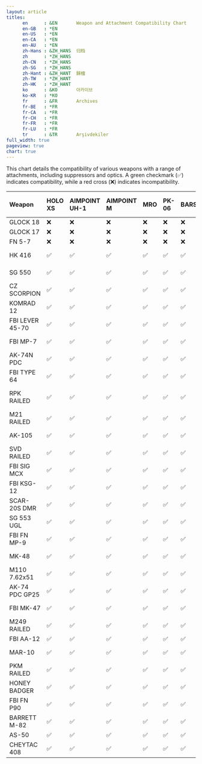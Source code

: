 ```yaml
---
layout: article
titles:
      en      : &EN       Weapon and Attachment Compatibility Chart
      en-GB   : *EN
      en-US   : *EN
      en-CA   : *EN
      en-AU   : *EN
      zh-Hans : &ZH_HANS  归档
      zh      : *ZH_HANS
      zh-CN   : *ZH_HANS
      zh-SG   : *ZH_HANS
      zh-Hant : &ZH_HANT  歸檔
      zh-TW   : *ZH_HANT
      zh-HK   : *ZH_HANT
      ko      : &KO       아카이브
      ko-KR   : *KO
      fr      : &FR       Archives
      fr-BE   : *FR
      fr-CA   : *FR
      fr-CH   : *FR
      fr-FR   : *FR
      fr-LU   : *FR
      tr      : &TR       Arşivdekiler
full_width: true
pageview: true
chart: true
---
```






This chart details the compatibility of various weapons with a range of attachments, including suppressors and optics. A green checkmark (✅) indicates compatibility, while a red cross (❌) indicates incompatibility.

| Weapon          | HOLO XS   | AIMPOINT UH-1   | AIMPOINT M   | MRO   | PK-06   | BARSKA   | ACO   | ELCAN 1X   | ELCAN 4X   | DELTA POINT   | EOTECH 7-1S   | EOTECH G33   | AGOG 4X29   | SPECTER HAMR   | VIPER   | LEUPOLD   | VORTEX   | MILITIA   | RAZOR 1-3 SCORE   | N-107 SCORE   | N-1200 SCORE   | Suppressor               |
|:----------------|:----------|:----------------|:-------------|:------|:--------|:---------|:------|:-----------|:-----------|:--------------|:--------------|:-------------|:------------|:---------------|:--------|:----------|:---------|:----------|:------------------|:--------------|:---------------|:-------------------------|
| GLOCK 18        | ❌        | ❌              | ❌           | ❌    | ❌      | ❌       | ❌    | ❌         | ❌         | ❌            | ❌            | ❌           | ❌          | ❌             | ❌      | ❌        | ❌       | ❌        | ❌                | ❌            | ❌             | NA                       |
| GLOCK 17        | ❌        | ❌              | ❌           | ❌    | ❌      | ❌       | ❌    | ❌         | ❌         | ❌            | ❌            | ❌           | ❌          | ❌             | ❌      | ❌        | ❌       | ❌        | ❌                | ❌            | ❌             | NA                       |
| FN 5-7          | ❌        | ❌              | ❌           | ❌    | ❌      | ❌       | ❌    | ❌         | ❌         | ❌            | ❌            | ❌           | ❌          | ❌             | ❌      | ❌        | ❌       | ❌        | ❌                | ❌            | ❌             | NA                       |
| HK 416          | ✅        | ✅              | ✅           | ✅    | ✅      | ✅       | ✅    | ✅         | ✅         | ✅            | ✅            | ✅           | ✅          | ✅             | ✅      | ✅        | ✅       | ✅        | ✅                | ✅            | ✅             | NT4 SUPPRESSOR           |
| SG 550          | ✅        | ✅              | ✅           | ✅    | ✅      | ✅       | ✅    | ✅         | ✅         | ✅            | ✅            | ✅           | ✅          | ✅             | ✅      | ✅        | ✅       | ✅        | ✅                | ✅            | ✅             | ROTEX SIG SUPPRESSOR     |
| CZ SCORPION     | ✅        | ✅              | ✅           | ✅    | ✅      | ✅       | ✅    | ✅         | ✅         | ✅            | ✅            | ✅           | ✅          | ✅             | ✅      | ✅        | ✅       | ✅        | ✅                | ✅            | ✅             | GENERIC 9MM              |
| KOMRAD 12       | ✅        | ✅              | ✅           | ✅    | ✅      | ✅       | ✅    | ✅         | ✅         | ✅            | ✅            | ✅           | ✅          | ✅             | ✅      | ✅        | ✅       | ✅        | ✅                | ✅            | ✅             | NA                       |
| FBI LEVER 45-70 | ✅        | ✅              | ✅           | ✅    | ✅      | ✅       | ✅    | ✅         | ✅         | ✅            | ✅            | ✅           | ✅          | ✅             | ✅      | ✅        | ✅       | ✅        | ✅                | ✅            | ✅             | M16 SUPPRESSOR           |
| FBI MP-7        | ✅        | ✅              | ✅           | ✅    | ✅      | ✅       | ✅    | ✅         | ✅         | ✅            | ✅            | ✅           | ✅          | ✅             | ✅      | ✅        | ✅       | ✅        | ✅                | ✅            | ✅             | PBS4 SUPPRESSOR          |
| AK-74N PDC      | ✅        | ✅              | ✅           | ✅    | ✅      | ✅       | ✅    | ✅         | ✅         | ✅            | ✅            | ✅           | ✅          | ✅             | ✅      | ✅        | ✅       | ✅        | ✅                | ✅            | ✅             | PBS4 SUPPRESSOR          |
| FBI TYPE 64     | ✅        | ✅              | ✅           | ✅    | ✅      | ✅       | ✅    | ✅         | ✅         | ✅            | ✅            | ✅           | ✅          | ✅             | ✅      | ✅        | ✅       | ✅        | ✅                | ✅            | ✅             | PBS4 SUPPRESSOR          |
| RPK RAILED      | ✅        | ✅              | ✅           | ✅    | ✅      | ✅       | ✅    | ✅         | ✅         | ✅            | ✅            | ✅           | ✅          | ✅             | ✅      | ✅        | ✅       | ✅        | ✅                | ✅            | ✅             | M110 SUPPRESSOR (Bugged) |
| M21 RAILED      | ✅        | ✅              | ✅           | ✅    | ✅      | ✅       | ✅    | ✅         | ✅         | ✅            | ✅            | ✅           | ✅          | ✅             | ✅      | ✅        | ✅       | ✅        | ✅                | ✅            | ✅             | AK105 SUPPRESSOR         |
| AK-105          | ✅        | ✅              | ✅           | ✅    | ✅      | ✅       | ✅    | ✅         | ✅         | ✅            | ✅            | ✅           | ✅          | ✅             | ✅      | ✅        | ✅       | ✅        | ✅                | ✅            | ✅             | AK105 SUPPRESSOR         |
| SVD RAILED      | ✅        | ✅              | ✅           | ✅    | ✅      | ✅       | ✅    | ✅         | ✅         | ✅            | ✅            | ✅           | ✅          | ✅             | ✅      | ✅        | ✅       | ✅        | ✅                | ✅            | ✅             | MCX SUPPRESSOR           |
| FBI SIG MCX     | ✅        | ✅              | ✅           | ✅    | ✅      | ✅       | ✅    | ✅         | ✅         | ✅            | ✅            | ✅           | ✅          | ✅             | ✅      | ✅        | ✅       | ✅        | ✅                | ✅            | ✅             | MCX SUPPRESSOR           |
| FBI KSG-12      | ✅        | ✅              | ✅           | ✅    | ✅      | ✅       | ✅    | ✅         | ✅         | ✅            | ✅            | ❌           | ❌          | ❌             | ❌      | ❌        | ❌       | ❌        | ❌                | ❌            | ❌             | NA                       |
| SCAR-20S DMR    | ✅        | ✅              | ✅           | ✅    | ✅      | ✅       | ✅    | ✅         | ✅         | ✅            | ✅            | ✅           | ✅          | ✅             | ✅      | ✅        | ✅       | ✅        | ✅                | ✅            | ✅             | SCAR 20 SUPPRESSOR       |
| SG 553 UGL      | ✅        | ✅              | ✅           | ✅    | ✅      | ✅       | ✅    | ✅         | ✅         | ✅            | ✅            | ✅           | ✅          | ✅             | ✅      | ✅        | ✅       | ✅        | ✅                | ✅            | ✅             | ROTEX SIG SUPPRESSOR     |
| FBI FN MP-9     | ✅        | ✅              | ✅           | ✅    | ✅      | ✅       | ✅    | ✅         | ✅         | ✅            | ✅            | ✅           | ✅          | ✅             | ✅      | ✅        | ✅       | ✅        | ✅                | ✅            | ✅             | NA                       |
| MK-48           | ✅        | ✅              | ✅           | ✅    | ✅      | ✅       | ✅    | ✅         | ✅         | ✅            | ✅            | ✅           | ✅          | ✅             | ✅      | ✅        | ✅       | ✅        | ✅                | ✅            | ✅             | M110 SUPPRESSOR          |
| M110 7.62x51    | ✅        | ✅              | ✅           | ✅    | ✅      | ✅       | ✅    | ✅         | ✅         | ✅            | ✅            | ✅           | ✅          | ✅             | ✅      | ✅        | ✅       | ✅        | ✅                | ✅            | ✅             | M110 SUPPRESSOR          |
| AK-74 PDC GP25  | ✅        | ✅              | ✅           | ✅    | ✅      | ✅       | ✅    | ✅         | ✅         | ✅            | ✅            | ✅           | ✅          | ✅             | ✅      | ✅        | ✅       | ✅        | ✅                | ✅            | ✅             | PBS4 SUPPRESSOR          |
| FBI MK-47       | ✅        | ✅              | ✅           | ✅    | ✅      | ✅       | ✅    | ✅         | ✅         | ✅            | ✅            | ✅           | ✅          | ✅             | ✅      | ✅        | ✅       | ✅        | ✅                | ✅            | ✅             | MK-47 SUPPRESSOR         |
| M249 RAILED     | ✅        | ✅              | ✅           | ✅    | ✅      | ✅       | ✅    | ✅         | ✅         | ✅            | ✅            | ✅           | ✅          | ✅             | ✅      | ✅        | ✅       | ✅        | ✅                | ✅            | ✅             | NA                       |
| FBI AA-12       | ✅        | ✅              | ✅           | ✅    | ✅      | ✅       | ✅    | ✅         | ✅         | ✅            | ✅            | ✅           | ✅          | ✅             | ✅      | ✅        | ✅       | ✅        | ✅                | ✅            | ✅             | NA                       |
| MAR-10          | ✅        | ✅              | ✅           | ✅    | ✅      | ✅       | ✅    | ✅         | ✅         | ✅            | ✅            | ✅           | ✅          | ✅             | ✅      | ✅        | ✅       | ✅        | ✅                | ✅            | ✅             | MAR-10 SUPPRESSOR        |
| PKM RAILED      | ✅        | ✅              | ✅           | ✅    | ✅      | ✅       | ✅    | ✅         | ✅         | ✅            | ✅            | ✅           | ✅          | ✅             | ✅      | ✅        | ✅       | ✅        | ✅                | ✅            | ✅             | PKM RAIL SUPPRESSOR      |
| HONEY BADGER    | ✅        | ✅              | ✅           | ✅    | ✅      | ✅       | ✅    | ✅         | ✅         | ✅            | ✅            | ✅           | ✅          | ✅             | ✅      | ✅        | ✅       | ✅        | ✅                | ✅            | ✅             | ALREADY SUPPRESSED       |
| FBI FN P90      | ✅        | ✅              | ✅           | ✅    | ✅      | ✅       | ✅    | ✅         | ✅         | ✅            | ✅            | ✅           | ✅          | ✅             | ✅      | ✅        | ✅       | ✅        | ✅                | ✅            | ✅             | P90 SUPPRESSOR           |
| BARRETT M-82    | ✅        | ✅              | ✅           | ✅    | ✅      | ✅       | ✅    | ✅         | ✅         | ✅            | ✅            | ✅           | ✅          | ✅             | ✅      | ✅        | ✅       | ✅        | ✅                | ✅            | ✅             | NA                       |
| AS-50           | ✅        | ✅              | ✅           | ✅    | ✅      | ✅       | ✅    | ✅         | ✅         | ✅            | ✅            | ✅           | ✅          | ✅             | ✅      | ✅        | ✅       | ✅        | ✅                | ✅            | ✅             | NA                       |
| CHEYTAC 408     | ✅        | ✅              | ✅           | ✅    | ✅      | ✅       | ✅    | ✅         | ✅         | ✅            | ✅            | ✅           | ✅          | ✅             | ✅      | ✅        | ✅       | ✅        | ✅                | ✅            | ✅             | NA                       |
